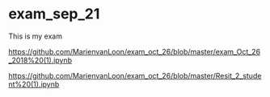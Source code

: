 # exam_sep_21
This is my exam

https://github.com/MarienvanLoon/exam_oct_26/blob/master/exam_Oct_26_2018%20(1).ipynb

https://github.com/MarienvanLoon/exam_oct_26/blob/master/Resit_2_student%20(1).ipynb
